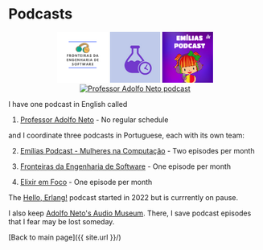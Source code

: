 # Podcasts

<p align="center">
  <a href="https://fronteirases.github.io/"><img src="/images/fes.png" width="20%" title="Fronteiras da Engenharia de Software" alt="Fronteiras da Engenharia de Software"></a>
  <a href="https://www.elixiremfoco.com/"><img src="/images/elixiremfoco.jpg" width="20%" title="Elixir em Foco" alt="Elixir em Foco"></a>
  <a href="https://adolfont.github.io/extension/podcasts/emilias"><img src="/images/emilias.jpg" width="20%" title="Emílias Podcast"  alt="Emílias Podcast"></a>
  <a href="https://podcasters.spotify.com/pod/show/adolfont"><img src="https://s3-us-west-2.amazonaws.com/anchor-generated-image-bank/staging/podcast_uploaded_nologo400/2743429/2743429-1702924389234-d16977632a616.jpg" width="20%" title="Professor Adolfo Neto" alt="Professor Adolfo Neto podcast"></a>
</p>


I have one podcast in English called 

1. [Professor Adolfo Neto](https://adolfont.github.io/extension/podcasts/adolfont) - No regular schedule 

and I coordinate three podcasts in Portuguese, each with its own team:

2. [Emílias Podcast - Mulheres na Computação](https://adolfont.github.io/extension/podcasts/emilias) - Two episodes per month

3. [Fronteiras da Engenharia de Software](https://fronteirases.github.io/) - One episode per month

4. [Elixir em Foco](http://elixiremfoco.com/) - One episode per month


The [Hello, Erlang!](https://helloerlang.github.io/) podcast started in 2022 but is currrently on pause.

I also keep [Adolfo Neto's Audio Museum](https://podcasters.spotify.com/pod/show/adolfo-neto). There, I save podcast episodes that I fear may be lost someday.









[Back to main page]({{ site.url }}/)

